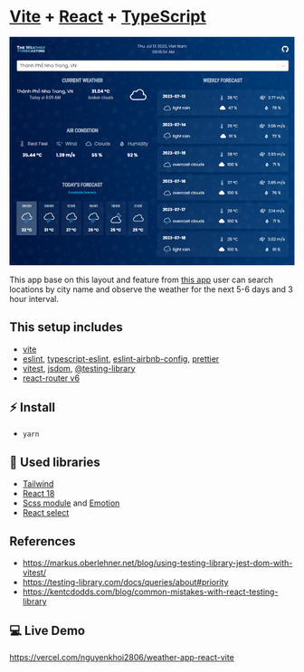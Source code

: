 # [Vite](https://vitejs.dev/) + [React](https://reactjs.org/) + [TypeScript](https://www.typescriptlang.org/)

![Application screenshot](./public/images/screenshot.png)

This app base on this layout and feature from [this app](https://the-weather-forecasting.netlify.app) user can search locations by city name and observe the weather for the next 5-6 days and 3 hour interval.

## This setup includes

- [vite](https://vitejs.dev/)
- [eslint](https://eslint.org/), [typescript-eslint](https://typescript-eslint.io/), [eslint-airbnb-config](https://github.com/airbnb/javascript), [prettier](https://prettier.io/)
- [vitest](https://vitest.dev/), [jsdom](https://github.com/jsdom/jsdom), [@testing-library](https://testing-library.com/)
- [react-router v6](https://reactrouter.com/en/main)

## ⚡ Install

- `yarn`

## 📙 Used libraries

- [Tailwind](https://tailwindcss.com/)
- [React 18](https://react.dev/blog/2022/03/29/react-v18)
- [Scss module](https://create-react-app.dev/docs/adding-a-css-modules-stylesheet/) and [Emotion](https://emotion.sh/docs/introduction)
- [React select](https://react-select.com/)

## References

- <https://markus.oberlehner.net/blog/using-testing-library-jest-dom-with-vitest/>
- <https://testing-library.com/docs/queries/about#priority>
- <https://kentcdodds.com/blog/common-mistakes-with-react-testing-library>

## 💻 Live Demo

<https://vercel.com/nguyenkhoi2806/weather-app-react-vite>
